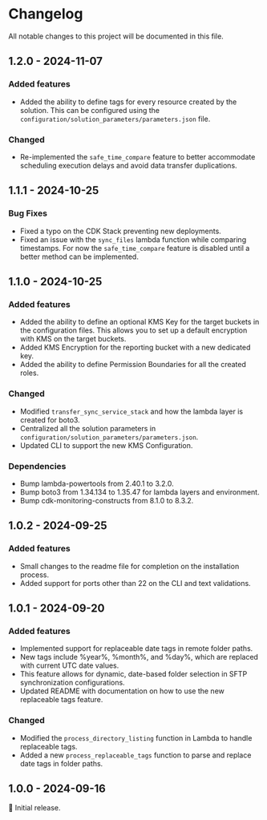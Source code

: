 # Changelog

All notable changes to this project will be documented in this file.

## 1.2.0 - 2024-11-07
### Added features
- Added the ability to define tags for every resource created by the solution. This can be configured using the `configuration/solution_parameters/parameters.json` file.

### Changed
- Re-implemented the `safe_time_compare` feature to better accommodate scheduling execution delays and avoid data transfer duplications.

## 1.1.1 - 2024-10-25
### Bug Fixes
- Fixed a typo on the CDK Stack preventing new deployments.
- Fixed an issue with the `sync_files` lambda function while comparing timestamps. For now the `safe_time_compare` feature is disabled until a better method can be implemented.

## 1.1.0 - 2024-10-25
### Added features
- Added the ability to define an optional KMS Key for the target buckets in the configuration files. This allows you to set up a default encryption with KMS on the target buckets.
- Added KMS Encryption for the reporting bucket with a new dedicated key.
- Added the ability to define Permission Boundaries for all the created roles.

### Changed
- Modified `transfer_sync_service_stack` and how the lambda layer is created for boto3.
- Centralized all the solution parameters in `configuration/solution_parameters/parameters.json`.
- Updated CLI to support the new KMS Configuration.

### Dependencies
- Bump lambda-powertools from 2.40.1 to 3.2.0.
- Bump boto3 from 1.34.134 to 1.35.47 for lambda layers and environment.
- Bump cdk-monitoring-constructs from 8.1.0 to 8.3.2.

## 1.0.2 - 2024-09-25

### Added features
- Small changes to the readme file for completion on the installation process.
- Added support for ports other than 22 on the CLI and text validations.

## 1.0.1 - 2024-09-20

### Added features
- Implemented support for replaceable date tags in remote folder paths.
- New tags include %year%, %month%, and %day%, which are replaced with current UTC date values.
- This feature allows for dynamic, date-based folder selection in SFTP synchronization configurations.
- Updated README with documentation on how to use the new replaceable tags feature.

### Changed
- Modified the `process_directory_listing` function in Lambda to handle replaceable tags.
- Added a new `process_replaceable_tags` function to parse and replace date tags in folder paths.

## 1.0.0 - 2024-09-16

:seedling: Initial release.